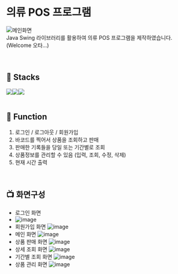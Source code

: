 # 의류 POS 프로그램
![메인화면](https://github.com/Sorae1118/Java-Clothes-Pos/assets/115053276/89c7b643-c14b-4ff9-8186-1eed9e772f79)   
Java Swing 라이브러리를 활용하여 의류 POS 프로그램을 제작하였습니다. (Welcome 오타...)
<br><br><br>

## 🔨 Stacks
<div style="display:flex; flex-direction:row;">
    <img src="https://img.shields.io/badge/eclipse-2C2255?style=for-the-badge&logo=eclipseide&logoColor=white">
    <img src="https://img.shields.io/badge/java-007396?style=for-the-badge&logo=java&logoColor=white">
    <img src="https://img.shields.io/badge/mysql-4479A1?style=for-the-badge&logo=mysql&logoColor=white">
</div><br>


## 📀 Function
1. 로그인 / 로그아웃 / 회원가입
2. 바코드를 찍어서 상품을 조회하고 판매
3. 판매한 기록들을 당일 또는 기간별로 조회
4. 상품정보를 관리할 수 있음 (입력, 조회, 수정, 삭제)
5. 현재 시간 출력
<br>

## 📺 화면구성
* 로그인 화면
* ![image](https://github.com/Sorae1118/Java-Clothes-Pos/assets/115053276/88ce3c06-4b4b-4ed0-8af7-729f7274eefd) <br>
* 회원가입 화면
![image](https://github.com/Sorae1118/Java-Clothes-Pos/assets/115053276/1f1af8c4-feee-462a-b3e1-22801b500036) <br>
* 메인 화면
![image](https://github.com/Sorae1118/Java-Clothes-Pos/assets/115053276/aae5259d-d6a9-43f9-949c-f0d03be0ee20) <br>
* 상품 판매 화면
![image](https://github.com/Sorae1118/Java-Clothes-Pos/assets/115053276/129232a5-d2b2-4d06-be38-4b42e64a47b6) <br>
* 상세 조회 화면
![image](https://github.com/Sorae1118/Java-Clothes-Pos/assets/115053276/29835cd5-1069-40cd-b26e-b226f092e76b) <br>
* 기간별 조회 화면
![image](https://github.com/Sorae1118/Java-Clothes-Pos/assets/115053276/c9864f4f-1aee-4c6b-b53e-1d6a09460fbc) <br>
* 상품 관리 화면
![image](https://github.com/Sorae1118/Java-Clothes-Pos/assets/115053276/36a855d2-f1dc-4f88-8fae-4319efa445a3) <br>








